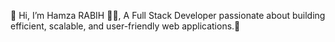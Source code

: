 👋 Hi, I’m Hamza RABIH 👨‍💻,
A Full Stack Developer  passionate about building efficient, scalable, and user-friendly web applications.🚀

